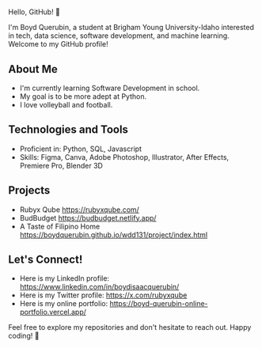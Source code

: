 # <Your Name Here>

Hello, GitHub! 👋

I'm Boyd Querubin, a student at Brigham Young University-Idaho interested in tech, data science, software development, and machine learning. Welcome to my GitHub profile!

## About Me

- I'm currently learning Software Development in school.
- My goal is to be more adept at Python.
- I love volleyball and football.

## Technologies and Tools

- Proficient in: Python, SQL, Javascript
- Skills: Figma, Canva, Adobe Photoshop, Illustrator, After Effects, Premiere Pro, Blender 3D

## Projects
- Rubyx Qube https://rubyxqube.com/
- BudBudget https://budbudget.netlify.app/
- A Taste of Filipino Home https://boydquerubin.github.io/wdd131/project/index.html

## Let's Connect!

- Here is my LinkedIn profile: https://www.linkedin.com/in/boydisaacquerubin/
- Here is my Twitter profile: https://x.com/rubyxqube
- Here is my online portfolio: https://boyd-querubin-online-portfolio.vercel.app/

Feel free to explore my repositories and don't hesitate to reach out. Happy coding! 🚀
